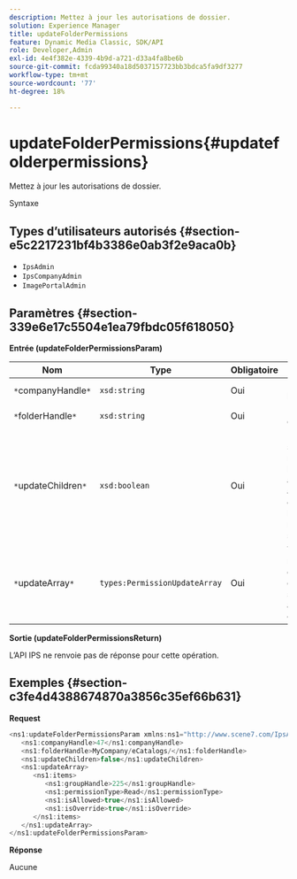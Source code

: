 ```yaml
---
description: Mettez à jour les autorisations de dossier.
solution: Experience Manager
title: updateFolderPermissions
feature: Dynamic Media Classic, SDK/API
role: Developer,Admin
exl-id: 4e4f382e-4339-4b9d-a721-d33a4fa8be6b
source-git-commit: fcda99340a18d5037157723bb3bdca5fa9df3277
workflow-type: tm+mt
source-wordcount: '77'
ht-degree: 18%

---
```


# updateFolderPermissions{#updatefolderpermissions}

Mettez à jour les autorisations de dossier.

Syntaxe

## Types d’utilisateurs autorisés {#section-e5c2217231bf4b3386e0ab3f2e9aca0b}

* `IpsAdmin`
* `IpsCompanyAdmin`
* `ImagePortalAdmin`

## Paramètres {#section-339e6e17c5504e1ea79fbdc05f618050}

**Entrée (updateFolderPermissionsParam)**

| Nom | Type | Obligatoire | Description |
|---|---|---|---|
| `*`companyHandle`*` | `xsd:string` | Oui | Poignée de la société. |
| `*`folderHandle`*` | `xsd:string` | Oui | Poignée de dossier. |
| `*`updateChildren`*` | `xsd:boolean` | Oui | Détermine s’il faut mettre à jour les enfants avec des autorisations définies pour le dossier de niveau supérieur. |
| `*`updateArray`*` | `types:PermissionUpdateArray` | Oui | Tableau des mises à jour d’autorisation que vous souhaitez appliquer au dossier. |

**Sortie (updateFolderPermissionsReturn)**

L’API IPS ne renvoie pas de réponse pour cette opération.

## Exemples {#section-c3fe4d4388674870a3856c35ef66b631}

**Request**

```java
<ns1:updateFolderPermissionsParam xmlns:ns1="http://www.scene7.com/IpsApi/xsd">
   <ns1:companyHandle>47</ns1:companyHandle>
   <ns1:folderHandle>MyCompany/eCatalogs/</ns1:folderHandle>
   <ns1:updateChildren>false</ns1:updateChildren>
   <ns1:updateArray>
      <ns1:items>
         <ns1:groupHandle>225</ns1:groupHandle>
         <ns1:permissionType>Read</ns1:permissionType>
         <ns1:isAllowed>true</ns1:isAllowed>
         <ns1:isOverride>true</ns1:isOverride>
      </ns1:items>
   </ns1:updateArray>
</ns1:updateFolderPermissionsParam>
```

**Réponse**

Aucune
